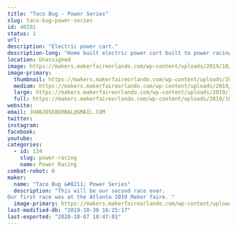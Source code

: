 ```yaml
---
title: "Taco Bug - Power Series"
slug: taco-bug-power-series
id: 40291
status: 1
url: 
description: "Electric power cart."
description-long: "Home built electric power cart built to power racing series specs."
location: Unassigned
image: https://makers.makerfaireorlando.com/wp-content/uploads/2019/10/TACO-BUG-Logo-And-Name-1-1024x791.png
image-primary:
  thumbnail: https://makers.makerfaireorlando.com/wp-content/uploads/2019/10/TACO-BUG-Logo-And-Name-1-150x150.png
  medium: https://makers.makerfaireorlando.com/wp-content/uploads/2019/10/TACO-BUG-Logo-And-Name-1-300x232.png
  large: https://makers.makerfaireorlando.com/wp-content/uploads/2019/10/TACO-BUG-Logo-And-Name-1-1024x791.png
  full: https://makers.makerfaireorlando.com/wp-content/uploads/2019/10/TACO-BUG-Logo-And-Name-1.png
website: 
email: JUANJOSEBERNAL@GMAIL.COM
twitter: 
instagram: 
facebook: 
youtube: 
categories:
  - id: 134
    slug: power-racing
    name: Power Racing
combat-robot: 0
maker:
  name: "Taco Bug &#8211; Power Series"
  description: "This will be our second race ever. 
Our first race was at the Atlanta 2019 Maker faire. "
  image-primary: https://makers.makerfaireorlando.com/wp-content/uploads/2019/10/TACO-BUG-Logo-And-Name-1024x791.png
last-modified-db: "2019-10-30 16:25:17"
last-exported: "2020-10-07 18:47:01"
---
```

